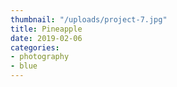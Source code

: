 ```yaml
---
thumbnail: "/uploads/project-7.jpg"
title: Pineapple
date: 2019-02-06
categories:
- photography
- blue
---
```

